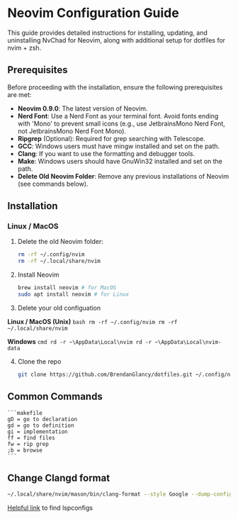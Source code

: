 # Neovim Configuration Guide

This guide provides detailed instructions for installing, updating, and uninstalling NvChad for Neovim, along with additional setup for dotfiles for nvim + zsh.

## Prerequisites

Before proceeding with the installation, ensure the following prerequisites are met:

- **Neovim 0.9.0**: The latest version of Neovim.
- **Nerd Font**: Use a Nerd Font as your terminal font. Avoid fonts ending with 'Mono' to prevent small icons (e.g., use JetbrainsMono Nerd Font, not JetbrainsMono Nerd Font Mono).
- **Ripgrep** (Optional): Required for grep searching with Telescope.
- **GCC**: Windows users must have mingw installed and set on the path.
- **Clang**: If you want to use the formatting and debugger tools.
- **Make**: Windows users should have GnuWin32 installed and set on the path.
- **Delete Old Neovim Folder**: Remove any previous installations of Neovim (see commands below).

## Installation

### Linux / MacOS

1. Delete the old Neovim folder:
   ```bash
   rm -rf ~/.config/nvim
   rm -rf ~/.local/share/nvim
   ```

2. Install Neovim
    ```bash
    brew install neovim # for MacOS
    sudo apt install neovim # for Linux
    ```

3. Delete your old configuation

**Linux / MacOS (Unix)**
    ```bash
    rm -rf ~/.config/nvim
    rm -rf ~/.local/share/nvim
    ```

**Windows**
    ```cmd
    rd -r ~\AppData\Local\nvim
    rd -r ~\AppData\Local\nvim-data
    ```


4. Clone the repo
    ```bash
    git clone https://github.com/BrendanGlancy/dotfiles.git ~/.config/nvim --depth 1 && nvim
    ```

## Common Commands

    ```makefile
    gD = go to declaration
    gd = go to definition
    gi = implementation
    ff = find files
    fw = rip grep
    ;b = browse
    ```

## Change Clangd format
```bash
~/.local/share/nvim/mason/bin/clang-format --style Google --dump-config > .clang-format
```

[Helpful link](https://github.com/neovim/nvim-lspconfig/blob/master/doc/server_configurations.md) to find lspconfigs
